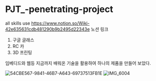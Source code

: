 # PJT_-penetrating-project
all skills use
https://www.notion.so/Wiki-42e635631cdb481290b9b2495d22343e
노션 링크 

1. 구글 글래스 
2. RC 카
3. 3D 프린팅

임베디드와 웹등 지금까지 배워온 기술을 활용하여 하나의 제품을 만들어 보았다.

![54CBE567-9841-46B7-A643-69737513FB1E](https://user-images.githubusercontent.com/67150170/198522820-b3972ea6-ab76-4308-bce7-30d28c8992f6.jpeg)
![IMG_6004](https://user-images.githubusercontent.com/67150170/202092828-5cc9f620-add3-418b-9b0f-fc5bbefe17d7.jpg)
